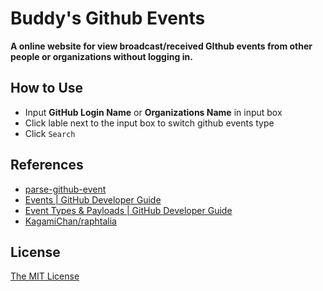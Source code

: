 # Buddy's Github Events

**A online website for view broadcast/received GIthub events from other people or organizations without logging in.**

## How to Use

- Input **GitHub Login Name** or **Organizations Name** in input box
- Click lable next to the input box to switch github events type
- Click `Search`

## References

- [parse-github-event](https://github.com/azu/parse-github-event)
- [Events | GitHub Developer Guide](https://developer.github.com/v3/activity/events/)
- [Event Types & Payloads | GitHub Developer Guide](https://developer.github.com/v3/activity/events/types/)
- [KagamiChan/raphtalia](https://github.com/KagamiChan/raphtalia)

## License

[The MIT License](LICENSE)
